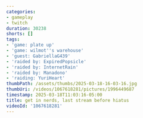 ```yaml
---
categories:
- gameplay
- twitch
duration: 30238
shorts: []
tags:
- 'game: plate up'
- 'game: wilmot''s warehouse'
- 'guest: GabriellaG439'
- 'raided by: ExpiredPopsicle'
- 'raided by: InternetRain'
- 'raided by: Manadono'
- 'raiding: YuriHeart'
thumbPath: /assets/thumbs/2025-03-18-16-03-16.jpg
thumbUri: /videos/1067618281/pictures/1996449687
timestamp: 2025-03-18T11:03:16-05:00
title: get in nerds, last stream before hiatus
videoId: '1067618281'
---
```


